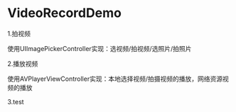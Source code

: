 # VideoRecordDemo
1.拍视频

使用UIImagePickerController实现：选视频/拍视频/选照片/拍照片

2.播放视频

使用AVPlayerViewController实现：本地选择视频/拍摄视频的播放，网络资源视频的播放

3.test

